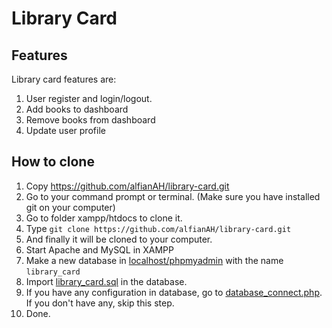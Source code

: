 # Library Card

## Features
Library card features are: 
1. User register and login/logout.
2. Add books to dashboard
3. Remove books from dashboard
4. Update user profile

## How to clone
1. Copy https://github.com/alfianAH/library-card.git
2. Go to your command prompt or terminal. (Make sure you have installed git on your computer)
3. Go to folder xampp/htdocs to clone it.
4. Type ```git clone https://github.com/alfianAH/library-card.git```
5. And finally it will be cloned to your computer.
6. Start Apache and MySQL in XAMPP
7. Make a new database in [localhost/phpmyadmin](localhost/phpmyadmin) with the name `library_card`
8. Import [library_card.sql](library_card.sql) in the database.
9. If you have any configuration in database, go to [database_connect.php](database_connect.php). If you don't have any, skip this step.
10. Done.